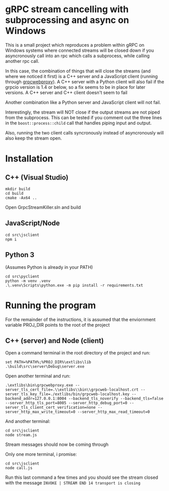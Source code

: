 # gRPC stream cancelling with subprocessing and async on Windows

This is a small project which reproduces a problem within gRPC on Windows systems where connected streams will be closed down if you asyncronously call into an rpc which calls a subprocess, while calling another rpc call.

In this case, the combination of things that will close the streams (and where we noticed it first) is a C++ server and a JavaScript client (running through [grpcwebproxy](https://github.com/improbable-eng/grpc-web/tree/master/go/grpcwebproxy)). A C++ server with a Python client will also fail if the grpcio version is 1.4 or below, so a fix seems to be in place for later versions. A C++ server and C++ client doesn't seem to fail

Another combination like a Python server and JavaScript client will not fail.

Interestingly, the stream will NOT close if the output streams are not piped from the subprocess. This can be tested if you comment out the three lines in the `boost::process::child` call that handles piping input and output.

Also, running the two client calls syncronously instead of asyncronously will also keep the stream open.

# Installation
## C++ (Visual Studio)
```
mkdir build
cd build
cmake -Ax64 ..
```

Open GrpcStreamKiller.sln and build

## JavaScript/Node
```
cd src\jsclient
npm i
```

## Python 3
(Assumes Python is already in your PATH)
```
cd src\pyclient
python -m venv .venv
.\.venv\Scripts\python.exe -m pip install -r requirements.txt
```

# Running the program

For the remainder of the instructions, it is assumed that the enviornment variable PROJ_DIR points to the root of the project

## C++ (server) and Node (client)
Open a command terminal in the root directory of the project and run:
```
set PATH=%PATH%;%PROJ_DIR%\extlibs\lib 
.\build\src\server\Debug\server.exe
```

Open another terminal and run:
```
.\extlibs\bin\grpcwebproxy.exe --server_tls_cert_file=.\\extlibs\\bin\\grpcweb-localhost.crt --server_tls_key_file=./extlibs/bin/grpcweb-localhost.key --backend_addr=127.0.0.1:8004 --backend_tls_noverify --backend_tls=false --server_http_tls_port=8005 --server_http_debug_port=0 --server_tls_client_cert_verification=none --server_http_max_write_timeout=0 --server_http_max_read_timeout=0
```

And another terminal:
```
cd src\jsclient
node stream.js
```
Stream messages should now be coming through

Only one more terminal, i promise:
```
cd src\jsclient
node call.js
```

Run this last command a few times and you should see the stream closed with the message `INVOKE | STREAM END 14 transport is closing`
